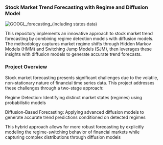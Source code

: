 ### Stock Market Trend Forecasting with Regime and Diffusion Model
![GOOGL_forecasting_(including states data)](https://github.com/user-attachments/assets/310d2b66-2d32-4730-9584-27519e2d2f97)

This repository implements an innovative approach to stock market trend forecasting by combining regime detection models with diffusion models. The methodology captures market regime shifts through Hidden Markov Models (HMM) and Switching Jump Models (SJM), then leverages these insights with diffusion models to generate accurate trend forecasts.

### Project Overview
Stock market forecasting presents significant challenges due to the volatile, non-stationary nature of financial time series data. This project addresses these challenges through a two-stage approach:

Regime Detection: Identifying distinct market states (regimes) using probabilistic models

Diffusion-Based Forecasting: Applying advanced diffusion models to generate accurate trend predictions conditioned on detected regimes

This hybrid approach allows for more robust forecasting by explicitly modeling the regime-switching behavior of financial markets while capturing complex distributions through diffusion models
